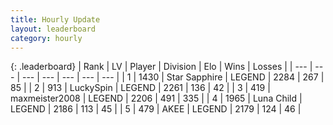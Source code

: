 ```yaml
---
title: Hourly Update
layout: leaderboard
category: hourly
---
```


{: .leaderboard}
| Rank | LV | Player | Division | Elo | Wins | Losses |
| --- | --- | --- | --- | --- | --- | --- |
| <span data-change="0">1</span> | 1430 | <span title="ID: 315148">Star Sapphire</span> | LEGEND | <span data-change="0">2284</span> | <span data-change="0">267</span> | <span data-change="0">85</span> |
| <span data-change="0">2</span> | 913 | <span title="ID: 498412">LuckySpin</span> | LEGEND | <span data-change="0">2261</span> | <span data-change="0">136</span> | <span data-change="0">42</span> |
| <span data-change="2">3</span> | 419 | <span title="ID: 410122">maxmeister2008</span> | LEGEND | <span data-change="39">2206</span> | <span data-change="6">491</span> | <span data-change="0">335</span> |
| <span data-change="-1">4</span> | 1965 | <span title="ID: 164871">Luna Child</span> | LEGEND | <span data-change="0">2186</span> | <span data-change="0">113</span> | <span data-change="0">45</span> |
| <span data-change="-1">5</span> | 479 | <span title="ID: 455100">AKEE</span> | LEGEND | <span data-change="0">2179</span> | <span data-change="0">124</span> | <span data-change="0">46</span> |